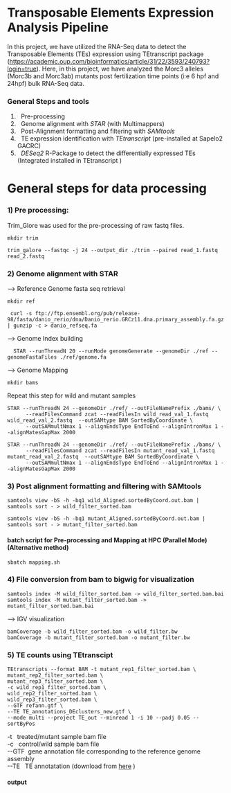 # Transposable Elements Expression Analysis Pipeline
In this project, we have utilized the RNA-Seq data to detect the Transposable Elements (TEs) expression using TEtranscript package (https://academic.oup.com/bioinformatics/article/31/22/3593/240793?login=true). Here, in this project, we have analyzed the Morc3 alleles (Morc3b and Morc3ab) mutants post fertilization time points (i:e 6 hpf and 24hpf) bulk RNA-Seq data. 
### General Steps and tools 
1) &nbsp; Pre-processing <br />
2) &nbsp; Genome alignment with _STAR_ (with Multimappers) <br />
3) &nbsp; Post-Alignment formatting and filtering with _SAMtools_ <br />
4) &nbsp; TE expression identification with _TEtranscript_ (pre-installed at Sapelo2 GACRC)
5) &nbsp; _DESeq2_ R-Package to detect the differentially expressed TEs (Integrated installed in TEtranscript )

# General steps for data processing 

### 1) Pre processing: 
Trim_Glore was used for the pre-processing of raw fastq files.
```
mkdir trim
```
```
trim_galore --fastqc -j 24 --output_dir ./trim --paired read_1.fastq read_2.fastq 
```
### 2) Genome alignment with STAR
--> Reference Genome fasta seq retrieval
```
mkdir ref
```

```
 curl -s ftp://ftp.ensembl.org/pub/release-98/fasta/danio_rerio/dna/Danio_rerio.GRCz11.dna.primary_assembly.fa.gz | gunzip -c > danio_refseq.fa
```
--> Genome Index building 
```
  STAR --runThreadN 20 --runMode genomeGenerate --genomeDir ./ref --genomeFastaFiles ./ref/genome.fa
```
--> Genome Mapping
```
mkdir bams
```
Repeat this step for wild and mutant samples
```
STAR --runThreadN 24 --genomeDir ./ref/ --outFileNamePrefix ./bams/ \
      --readFilesCommand zcat --readFilesIn wild_read_val_1.fastq wild_read_val_2.fastq  --outSAMtype BAM SortedByCoordinate \
      --outSAMmultNmax 1 --alignEndsType EndToEnd --alignIntronMax 1 --alignMatesGapMax 2000

STAR --runThreadN 24 --genomeDir ./ref/ --outFileNamePrefix ./bams/ \
      --readFilesCommand zcat --readFilesIn mutant_read_val_1.fastq mutant_read_val_2.fastq  --outSAMtype BAM SortedByCoordinate \
      --outSAMmultNmax 1 --alignEndsType EndToEnd --alignIntronMax 1 --alignMatesGapMax 2000
```      
### 3) Post alignment formatting and filtering with SAMtools

```
samtools view -bS -h -bq1 wild_Aligned.sortedByCoord.out.bam | samtools sort - > wild_filter_sorted.bam

samtools view -bS -h -bq1 mutant_Aligned.sortedByCoord.out.bam | samtools sort - > mutant_filter_sorted.bam
```
#### batch script for Pre-processing and Mapping at HPC (Parallel Mode)  (Alternative method) 

```
sbatch mapping.sh
```
### 4) File conversion from bam to bigwig for visualization 
```
samtools index -M wild_filter_sorted.bam -> wild_filter_sorted.bam.bai
samtools index -M mutant_filter_sorted.bam -> mutant_filter_sorted.bam.bai
```
--> IGV visualization 
```
bamCoverage -b wild_filter_sorted.bam -o wild_filter.bw
bamCoverage -b mutant_filter_sorted.bam -o mutant_filter.bw
```
### 5) TE counts using TEtranscipt 
```
TEtranscripts --format BAM -t mutant_rep1_filter_sorted.bam \
mutant_rep2_filter_sorted.bam \
mutant_rep3_filter_sorted.bam \
-c wild_rep1_filter_sorted.bam \
wild_rep2_filter_sorted.bam \
wild_rep3_filter_sorted.bam \
--GTF refann.gtf \
--TE TE_annotations_DEclusters_new.gtf \
--mode multi --project TE_out --minread 1 -i 10 --padj 0.05 --sortByPos
```
 -t  &nbsp;   treated/mutant sample bam file <br />
-c   &nbsp;   control/wild sample bam file <br />
--GTF&nbsp;   gene annotation file corresponding to the reference genome assembly <br />
--TE &nbsp;   TE annotatation (download from [here](https://www.dropbox.com/sh/1ppg2e0fbc64bqw/AACUXf-TA1rnBIjvykMH2Lcia?dl=0) )<br />

#### output 
